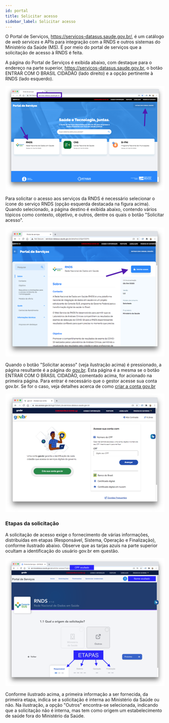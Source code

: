 ```yaml
---
id: portal
title: Solicitar acesso
sidebar_label: Solicitar acesso
---
```


O Portal de Serviços, https://servicos-datasus.saude.gov.br/, é um catálogo de _web services_ e APIs para integração com a RNDS e outros sistemas do Ministério da Saúde (MS). É por meio do portal de serviços que a solicitação de acesso à RNDS é feita.

A página do Portal de Serviços é exibida abaixo, com destaque para o endereço na parte superior, https://servicos-datasus.saude.gov.br, o botão ENTRAR COM O BRASIL CIDADÃO (lado direito) e a opção pertinente à RNDS (lado esquerdo).

![Portal de serviços](../../../static/img/portal-servicos.png)

Para solicitar o acesso aos serviços da RNDS é necessário selecionar o ícone do serviço RNDS (opção esquerda destacada na figura acima). Quando selecionado, a página destino é exibida abaixo, contendo vários tópicos como contexto, objetivo, e outros, dentre os quais o botão "Solicitar acesso".

![solicitar acesso](../../../static/img/rnds-solicitar-acesso.png)

Quando o botão "Solicitar acesso" (veja ilustração acima) é pressionado, a página resultante é a página do [gov.br](https://acesso.gov.br). Esta página é a mesma se o botão ENTRAR COM O BRASIL CIDADÃO, comentado acima, for acionado na primeira página. Para entrar é necessário que o gestor acesse sua conta gov.br. Se for o caso, veja detalhes acerca de como [criar a conta gov.br](./gov.br.md)

![gov.br](../../../static/img/gov.br.png)

### Etapas da solicitação

A solicitação de acesso exige o fornecimento de várias informações, distribuídas em etapas (Responsável, Sistema, Operação e Finalização), conforme ilustrado abaixo. Observe que as tarjas azuis na parte superior ocultam a identificação do usuário gov.br em questão.

![etapas da solicitação](../../../static/img/rnds-etapas-solicitacao.png)

Conforme ilustrado acima, a primeira informação a ser fornecida, da primeira etapa, indica se a solicitação é interna ao Ministério da Saúde ou não. Na ilustração, a opção
"Outros" encontra-se selecionada, indicando que a solicitação não é interna, mas tem como origem um estabelecimento de saúde fora do Ministério da Saúde.
